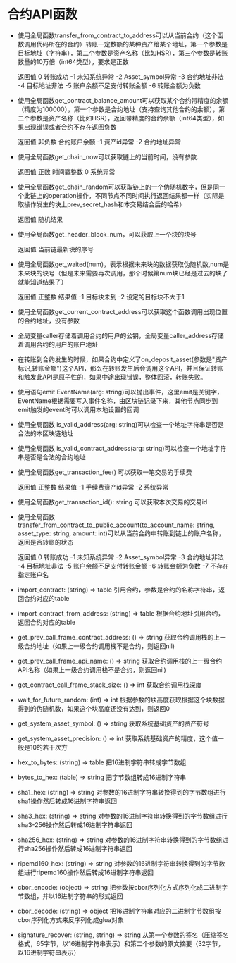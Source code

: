 # 合约API函数

* 使用全局函数transfer_from_contract_to_address可以从当前合约（这个函数调用代码所在的合约）转账一定数额的某种资产给某个地址，第一个参数是目标地址（字符串），第二个参数是资产名称（比如HSR），第三个参数是转账数量的10万倍（int64类型），要求是正数


    返回值
         0   转账成功
        -1  未知系统异常
        -2  Asset_symbol异常
        -3  合约地址非法
        -4  目标地址非法
        -5  账户余额不足支付转账金额
        -6  转账金额为负数  

* 使用全局函数get_contract_balance_amount可以获取某个合约带精度的余额（精度为100000），第一个参数是合约地址（支持查询其他合约的余额），第二个参数是资产名称（比如HSR），返回带精度的合约余额（int64类型），如果出现错误或者合约不存在返回负数


    返回值
        非负数 合约账户余额
        -1  资产id异常
        -2  合约地址异常


* 使用全局函数get_chain_now可以获取链上的当前时间，没有参数.


    返回值
        正数  时间戳整数
        0     系统异常

* 使用全局函数get_chain_random可以获取链上的一个伪随机数字，但是同一个此链上的operation操作，不同节点不同时间执行返回结果都一样（实际是取操作发生的块上prev_secret_hash和本交易结合后的哈希）


    返回值
        随机结果

* 使用全局函数get_header_block_num，可以获取上一个块的块号


    返回值
        当前链最新块的序号

* 使用全局函数get_waited(num)，表示根据未来块的数据获取伪随机数,num是未来块的块号（但是未来需要再次调用，那个时候第num块已经是过去的块了就能知道结果了）


    返回值
        正整数 结果值
        -1  目标块未到
        -2  设定的目标块不大于1

* 使用全局函数get_current_contract_address可以获取这个函数调用出现位置的合约地址，没有参数

* 全局变量caller存储着调用合约的用户的公钥，全局变量caller_address存储着调用合约的用户的账户地址

* 在转账到合约发生的时候，如果合约中定义了on_deposit_asset(参数是"资产标识,转账金额")这个API，那么在转账发生后会调用这个API，并且保证转账和触发此API是原子性的，如果中途出现错误，整体回滚，转账失败。

* 使用语句emit EventName(arg: string)可以抛出事件，这里emit是关键字，EventName根据需要写入事件名称，由区块链记录下来，其他节点同步到emit触发的event时可以调用本地设置的回调

* 使用全局函数 is_valid_address(arg: string)可以检查一个地址字符串是否是合法的本区块链地址

* 使用全局函数 is_valid_contract_address(arg: string)可以检查一个地址字符串是否是合法的合约地址

* 使用全局函数get_transaction_fee() 可以获取一笔交易的手续费


    返回值
        正整数 结果值
        -1  手续费资产id异常
        -2  系统异常

* 使用全局函数get_transaction_id(): string 可以获取本次交易的交易id

* 使用全局函数transfer_from_contract_to_public_account(to_account_name: string, asset_type: string, amount: int)可以从当前合约中转账到链上的账户名称，返回是否转账的状态 


    返回值
        0   转账成功
       -1  未知系统异常
       -2  Asset_symbol异常
       -3  合约地址非法
       -4  目标地址非法
       -5  账户余额不足支付转账金额
       -6  转账金额为负数 
       -7  不存在指定账户名


* import_contract:    (string) => table   引用合约，参数是合约的名称字符串，返回合约对应的table

* import_contract_from_address: (string) => table  根据合约地址引用合约，返回合约对应的table

* get_prev_call_frame_contract_address: () => string 获取合约调用栈的上一级合约地址（如果上一级合约调用栈不是合约，则返回nil)

* get_prev_call_frame_api_name: () => string 获取合约调用栈的上一级合约API名称（如果上一级合约调用栈不是合约，则返回nil)

* get_contract_call_frame_stack_size: () => int 获取合约调用栈深度

* wait_for_future_random: (int) => int 根据参数的块高度获取根据这个块数据得到的伪随机数，如果这个块高度还没有达到，则返回0

* get_system_asset_symbol: () => string 获取系统基础资产的资产符号

* get_system_asset_precision: () => int 获取系统基础资产的精度，这个值一般是10的若干次方

* hex_to_bytes: (string) => table 把16进制字符串转成字节数组

* bytes_to_hex: (table) => string 把字节数组转成16进制字符串

* sha1_hex: (string) => string 对参数的16进制字符串转换得到的字节数组进行sha1操作然后转成16进制字符串返回

* sha3_hex: (string) => string 对参数的16进制字符串转换得到的字节数组进行sha3-256操作然后转成16进制字符串返回

* sha256_hex: (string) => string 对参数的16进制字符串转换得到的字节数组进行sha256操作然后转成16进制字符串返回

* ripemd160_hex: (string) => string 对参数的16进制字符串转换得到的字节数组进行ripemd160操作然后转成16进制字符串返回

* cbor_encode: (object) => string 把参数按cbor序列化方式序列化成二进制字节数组，并以16进制字符串的形式返回

* cbor_decode: (string) => object 把16进制字符串对应的二进制字节数组按cbor序列化方式来反序列化成glua对象

* signature_recover: (string, string) => string 从第一个参数的签名（压缩签名格式，65字节，以16进制字符串表示）和第二个参数的原文摘要（32字节，以16进制字符串表示）
